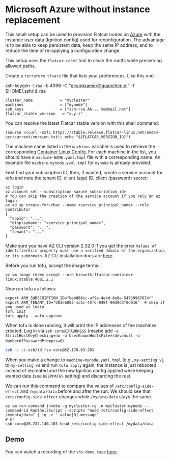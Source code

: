 # Microsoft Azure without instance replacement

This small setup can be used to provision Flatcar nodes on [Azure](https://azure.microsoft.com/) with the instance user data (Ignition config) used for reconfiguration. The advantage is to be able to keep persistent data, keep the same IP address, and to reduce the time of re-applying a configuration change.

This setup uses the `flatcar-reset` tool to clean the rootfs while preserving allowed paths.

Create a `terraform.tfvars` file that lists your preferences. Like this one:

ssh-keygen -t rsa -b 4096 -C "erwinkramer@guanchen.nl" -f $HOME/.ssh/id_rsa

```
cluster_name            = "mycluster"
machines                = ["mynode"]
ssh_keys                = ["ssh-rsa AA... me@mail.net"]
flatcar_stable_version   = "x.y.z"
```

You can resolve the latest Flatcar stable version with this shell command:

```
(source <(curl -sSfL https://stable.release.flatcar-linux.net/amd64-usr/current/version.txt); echo "${FLATCAR_VERSION_ID}")
```

The machine name listed in the `machines` variable is used to retrieve the corresponding [Container Linux Config](https://kinvolk.io/docs/flatcar-container-linux/latest/container-linux-config-transpiler/configuration/). For each machine in the list, you should have a `machine-NAME.yaml.tmpl` file with a corresponding name. An example file `machine-mynode.yaml.tmpl` for `mynode` is already provided.

First find your subscription ID, then, if wanted, create a service account for tofu and note the tenant ID, client (app) ID, client (password) secret:

```
az login
az account set --subscription <azure_subscription_id>
# You can skip the creation of the service account if you rely on az login
az ad sp create-for-rbac --name <service_principal_name> --role Contributor
{
  "appId": "...",
  "displayName": "<service_principal_name>",
  "password": "...",
  "tenant": "..."
}
```
Make sure you have AZ CLI version 2.32.0 if you get the error `Values of identifierUris property must use a verified domain of the organization or its subdomain`.
AZ CLI installation docs are [here](https://docs.microsoft.com/en-us/cli/azure/install-azure-cli-linux?pivots=apt#option-2-step-by-step-installation-instructions).

Before you run tofu, accept the image terms:

```
az vm image terms accept --urn kinvolk:flatcar-container-linux:stable:4081.2.1
```

Now run tofu as follows:

```
export ARM_SUBSCRIPTION_ID="beb880cc-af9a-4e4d-8e8e-54739967674f"
export ARM_TENANT_ID="b81eb003-1c5c-45fd-848f-90d9d3f8d016"  # skip if you used az login
tofu init
tofu apply --auto-approve
```

When tofu is done running, it will print the IP addresses of the machines created. Log in via `ssh core@IPADDRESS` (maybe add `-o StrictHostKeyChecking=no -o UserKnownHostsFile=/dev/null -o NumberOfPasswordPrompts=0`).

```sh
ssh -i ~/.ssh/id_rsa core@52.170.63.201
```

When you make a change to `machine-mynode.yaml.tmpl` (e.g., `my-setting v1` to `my-setting v2` and run `tofu apply` again, the instance is just rebooted instead of recreated and the new Ignition config applied while keeping wanted data (see `KEEPPATHS` setting) and discarding the rest.

We can run this command to compare the values of `/etc/config-side-effect` and `/mydata/data` before and after the run. We should see that `/etc/config-side-effect` changes while `/mydata/data` stays the same.

```
az vm run-command invoke -g mycluster-rg -n mycluster-mynode --command-id RunShellScript --scripts "head /etc/config-side-effect /mydata/data" | jq -r '.value[0].message'
# or
ssh core@20.232.140.103 head /etc/config-side-effect /mydata/data
```

## Demo

You can watch a recording of the `vhs-demo.tape` [here](https://www.youtube.com/watch?v=1_QcY1ic7mA).
